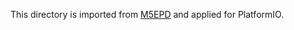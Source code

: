 This directory is imported from [M5EPD](https://github.com/m5stack/M5EPD/tree/main/examples/Basics) and applied for PlatformIO.
